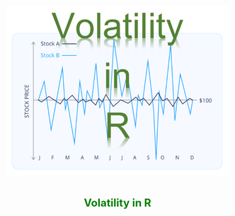 <img src="Volatility_R.PNG">
<h1 align="center"><span style="font-size: 24px; color: green;">Volatility in R</span></h1>

